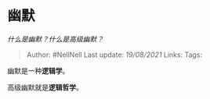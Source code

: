 # 幽默
*什么是幽默？什么是高级幽默？*

> Author: #NellNell 
> Last update: *19/08/2021* 
> Links:
> Tags:  

幽默是一种**逻辑学**。

高级幽默就是**逻辑哲学**。